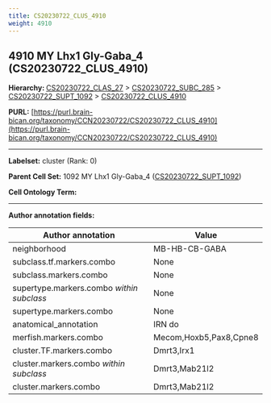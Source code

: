 ```yaml
---
title: CS20230722_CLUS_4910
weight: 4910
---
```

## 4910 MY Lhx1 Gly-Gaba_4 (CS20230722_CLUS_4910)
<b>Hierarchy: </b>
[CS20230722_CLAS_27](../CS20230722_CLAS_27) >
[CS20230722_SUBC_285](../CS20230722_SUBC_285) >
[CS20230722_SUPT_1092](../CS20230722_SUPT_1092) >
[CS20230722_CLUS_4910](../CS20230722_CLUS_4910)

**PURL:** [https://purl.brain-bican.org/taxonomy/CCN20230722/CS20230722_CLUS_4910](https://purl.brain-bican.org/taxonomy/CCN20230722/CS20230722_CLUS_4910)

---


**Labelset:** cluster (Rank: 0)

**Parent Cell Set:** 1092 MY Lhx1 Gly-Gaba_4 ([CS20230722_SUPT_1092](../CS20230722_SUPT_1092))



**Cell Ontology Term:** 

[MARKER GENES.]: #


---

[TRANSFERRED ANNOTATIONS.]: #


[AUTHOR ANNOTATION FIELDS.]: #


**Author annotation fields:**

| Author annotation | Value |
|-------------------|-------|
|neighborhood|MB-HB-CB-GABA|
|subclass.tf.markers.combo|None|
|subclass.markers.combo|None|
|supertype.markers.combo _within subclass_|None|
|supertype.markers.combo|None|
|anatomical_annotation|IRN do|
|merfish.markers.combo|Mecom,Hoxb5,Pax8,Cpne8|
|cluster.TF.markers.combo|Dmrt3,Irx1|
|cluster.markers.combo _within subclass_|Dmrt3,Mab21l2|
|cluster.markers.combo|Dmrt3,Mab21l2|
